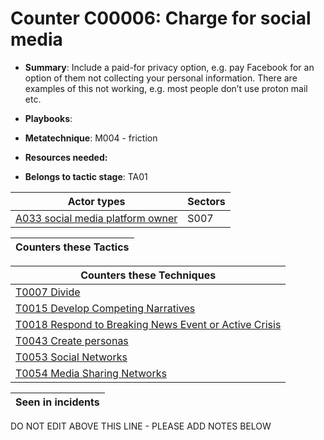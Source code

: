 # Counter C00006: Charge for social media

* **Summary**: Include a paid-for privacy option, e.g. pay Facebook for an option of them not collecting your personal information.  There are examples of this not working, e.g. most people don’t use proton mail etc. 

* **Playbooks**: 

* **Metatechnique**: M004 - friction

* **Resources needed:** 

* **Belongs to tactic stage**: TA01


| Actor types | Sectors |
| ----------- | ------- |
| [A033 social media platform owner](../generated_pages/actortypes/A033.md) | S007 |



| Counters these Tactics |
| ---------------------- |



| Counters these Techniques |
| ------------------------- |
| [T0007 Divide](../generated_pages/techniques/T0007.md) |
| [T0015 Develop Competing Narratives](../generated_pages/techniques/T0015.md) |
| [T0018 Respond to Breaking News Event or Active Crisis](../generated_pages/techniques/T0018.md) |
| [T0043 Create personas](../generated_pages/techniques/T0043.md) |
| [T0053  Social Networks](../generated_pages/techniques/T0053.md) |
| [T0054 Media Sharing Networks](../generated_pages/techniques/T0054.md) |



| Seen in incidents |
| ----------------- |


DO NOT EDIT ABOVE THIS LINE - PLEASE ADD NOTES BELOW
